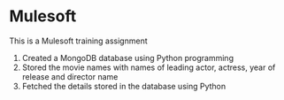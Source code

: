 # Mulesoft
This is a Mulesoft training assignment
1. Created a MongoDB database using Python programming
2. Stored the movie names with names of leading actor, actress, year of release and director name
3. Fetched the details stored in the database using Python
